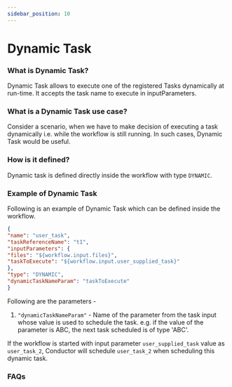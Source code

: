 ```yaml
---
sidebar_position: 10
---
```


# Dynamic Task


### What is Dynamic Task?

Dynamic Task allows to execute one of the registered Tasks dynamically 
at run-time. It accepts the task name to execute in inputParameters.

### What is a Dynamic Task use case?

Consider a scenario, when we have to make decision of executing a task
dynamically i.e. while the workflow is still running. In such cases, Dynamic
Task would be useful.

### How is it defined?

Dynamic task is defined directly inside the workflow with type
`DYNAMIC`.

### Example of Dynamic Task

Following is an example of Dynamic Task which can be defined inside the
workflow.

```json
{
"name": "user_task",
"taskReferenceName": "t1",
"inputParameters": {
"files": "${workflow.input.files}",
"taskToExecute": "${workflow.input.user_supplied_task}"
},
"type": "DYNAMIC",
"dynamicTaskNameParam": "taskToExecute"
}
```

Following are the parameters -

1. `"dynamicTaskNameParam"` - Name of the parameter from the task input whose
value is used to schedule the task. e.g. if the value of the parameter is ABC,
the next task scheduled is of type 'ABC'.


If the workflow is started with input parameter `user_supplied_task` value
as `user_task_2`, Conductor will schedule `user_task_2` when scheduling
this dynamic task.

### FAQs


